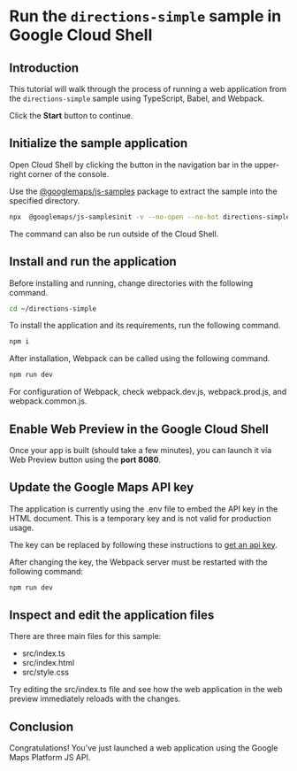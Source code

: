 # Run the `directions-simple` sample in Google Cloud Shell

<walkthrough-tutorial-duration duration="10"/>

## Introduction

This tutorial will walk through the process of running a web application from
the `directions-simple` sample using TypeScript, Babel, and Webpack.

Click the **Start** button to continue.

## Initialize the sample application

Open Cloud Shell by clicking the
<walkthrough-cloud-shell-icon></walkthrough-cloud-shell-icon> button in the
navigation bar in the upper-right corner of the console.

Use the [@googlemaps/js-samples](https://www.npmjs.com/package/@googlemaps/js-samples) package to 
extract the sample into the specified directory.

```bash
npx  @googlemaps/js-samplesinit -v --no-open --no-hot directions-simple ~/directions-simple
```

The command can also be run outside of the Cloud Shell.

## Install and run the application

Before installing and running, change directories with the following command.

```bash
cd ~/directions-simple
```

To install the application and its requirements, run the following command.

```bash
npm i
```

After installation, Webpack can be called using the following command.

```bash
npm run dev
```

For configuration of Webpack, check
<walkthrough-editor-open-file filePath="directions-simple/webpack.dev.js">webpack.dev.js</walkthrough-editor-open-file>,
<walkthrough-editor-open-file filePath="directions-simple/webpack.prod.js">webpack.prod.js</walkthrough-editor-open-file>,
and
<walkthrough-editor-open-file filePath="directions-simple/webpack.common.js">webpack.common.js</walkthrough-editor-open-file>.

## Enable Web Preview in the Google Cloud Shell

Once your app is built (should take a few minutes), you can launch it via
<walkthrough-spotlight-pointer target="cloudshell" spotlightId="devshell-web-preview-button">Web
Preview button</walkthrough-spotlight-pointer> using the **port 8080**.

## Update the Google Maps API key

The application is currently using the
<walkthrough-editor-open-file filePath="directions-simple/.env">.env</walkthrough-editor-open-file>
file to embed the API key in the HTML document. This is a temporary key and is
not valid for production usage.

The key can be replaced by following these instructions to
[get an api key](https://developers.google.com/maps/documentation/javascript/get-api-key).

After changing the key, the Webpack server must be restarted with the following
command:

```bash
npm run dev
```

## Inspect and edit the application files

There are three main files for this sample:

*   <walkthrough-editor-open-file filePath="directions-simple/src/index.ts">src/index.ts</walkthrough-editor-open-file>
*   <walkthrough-editor-open-file filePath="directions-simple/src/index.html">src/index.html</walkthrough-editor-open-file>
*   <walkthrough-editor-open-file filePath="directions-simple/src/style.css">src/style.css</walkthrough-editor-open-file>

Try editing the <walkthrough-editor-open-file filePath="directions-simple/src/index.ts">src/index.ts</walkthrough-editor-open-file> file and see how the web application in the web preview immediately reloads with the changes.

## Conclusion

<walkthrough-conclusion-trophy></walkthrough-conclusion-trophy>

Congratulations! You've just launched a web application using the Google Maps
Platform JS API.
